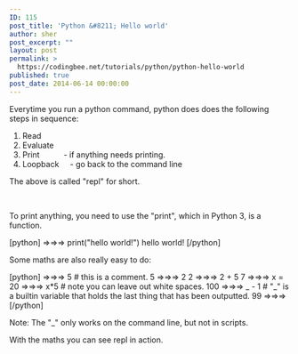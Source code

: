 ```yaml
---
ID: 115
post_title: 'Python &#8211; Hello world'
author: sher
post_excerpt: ""
layout: post
permalink: >
  https://codingbee.net/tutorials/python/python-hello-world
published: true
post_date: 2014-06-14 00:00:00
---
```

Everytime you run a python command, python does does the following steps in sequence:
<ol>
	<li>Read</li>
	<li>Evaluate</li>
	<li>Print           - if anything needs printing.</li>
	<li>Loopback     - go back to the command line</li>
</ol>
The above is called "repl" for short.


&nbsp;

To print anything, you need to use the "print", which in Python 3, is a function.

[python]
=>=>=> print(&quot;hello world!&quot;)
hello world!
[/python]


Some maths are also really easy to do:

[python]
=>=>=> 5    # this is a comment.
5
=>=>=> 2
2
=>=>=> 2 + 5
7
=>=>=> x = 20
=>=>=> x*5      # note you can leave out white spaces.
100
=>=>=> _  - 1   # &quot;_&quot; is a builtin variable that holds the last thing that has been outputted. 
99
=>=>=>
[/python]

Note: The "_" only works on the command line, but not in scripts. 

With the maths you can see repl in action.